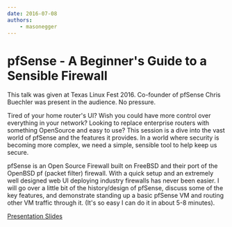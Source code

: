 ```yaml
---
date: 2016-07-08
authors:
    - masonegger
---
```


# pfSense - A Beginner's Guide to a Sensible Firewall

This talk was given at Texas Linux Fest 2016. Co-founder of
pfSense Chris Buechler was present in the audience. No pressure.

<!-- more -->

Tired of your home router's UI? Wish you could have more control over
everything in your network? Looking to replace enterprise routers with
something OpenSource and easy to use? This session is a dive into the vast
world of pfSense and the features it provides. In a world where security is
becoming more complex, we need a simple, sensible tool to help keep us secure.

pfSense is an Open Source Firewall built on FreeBSD and their port of the
OpenBSD pf (packet filter) firewall. With a quick setup and an extremely well
designed web UI deploying industry firewalls has never been easier. I will go 
over a little bit of the history/design of pfSense, discuss some of the key
features, and demonstrate standing up a basic pfSense VM and routing other VM
traffic through it. (It's so easy I can do it in about 5-8 minutes).

[Presentation Slides](docs/pfSenseTXLF2016.pdf)
